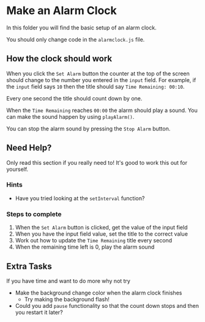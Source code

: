 # Make an Alarm Clock

In this folder you will find the basic setup of an alarm clock.

You should only change code in the `alarmclock.js` file.

## How the clock should work

When you click the `Set Alarm` button the counter at the top of the screen should change to the number you entered in the `input` field. For example, if the `input` field says `10` then the title should say `Time Remaining: 00:10`.

Every one second the title should count down by one.

When the `Time Remaining` reaches `00:00` the alarm should play a sound. You can make the sound happen by using `playAlarm()`.

You can stop the alarm sound by pressing the `Stop Alarm` button.

## Need Help?

Only read this section if you really need to! It's good to work this out for yourself.

### Hints

- Have you tried looking at the `setInterval` function?

### Steps to complete

1. When the `Set Alarm` button is clicked, get the value of the input field
2. When you have the input field value, set the title to the correct value
3. Work out how to update the `Time Remaining` title every second
4. When the remaining time left is 0, play the alarm sound

## Extra Tasks

If you have time and want to do more why not try

- Make the background change color when the alarm clock finishes
  - Try making the background flash!
- Could you add `pause` functionality so that the count down stops and then you restart it later? 
